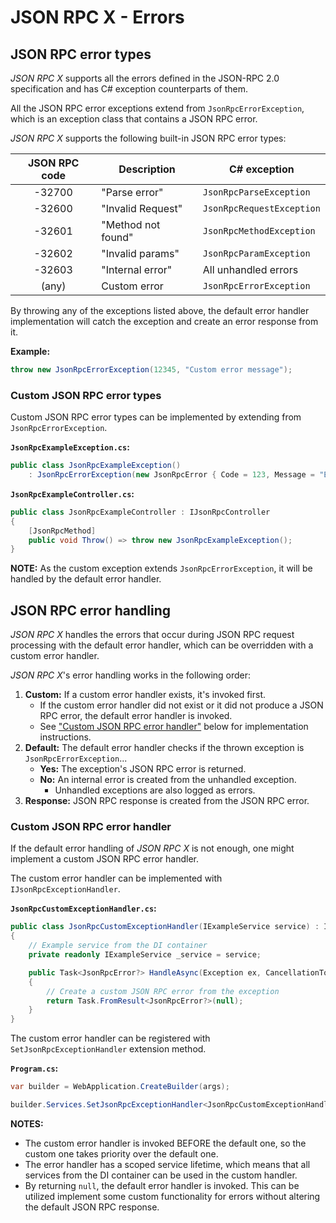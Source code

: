 # JSON RPC X - Errors

## JSON RPC error types

_JSON RPC X_ supports all the errors defined in the JSON-RPC 2.0 specification
and has C# exception counterparts of them.

All the JSON RPC error exceptions extend from `JsonRpcErrorException`,
which is an exception class that contains a JSON RPC error.

_JSON RPC X_ supports the following built-in JSON RPC error types:

| **JSON RPC code** | **Description** | **C# exception** |
| :-----: | ----- | ----- |
| -32700 | "Parse error" | `JsonRpcParseException` |
| -32600 | "Invalid Request" | `JsonRpcRequestException` |
| -32601 | "Method not found" | `JsonRpcMethodException` |
| -32602 | "Invalid params" | `JsonRpcParamException` |
| -32603 | "Internal error" | All unhandled errors |
| (any) | Custom error | `JsonRpcErrorException` |

By throwing any of the exceptions listed above,
the default error handler implementation will catch the exception
and create an error response from it.

**Example:**
```cs
throw new JsonRpcErrorException(12345, "Custom error message");
```

### Custom JSON RPC error types

Custom JSON RPC error types can be implemented by extending from `JsonRpcErrorException`.

**`JsonRpcExampleException.cs`:**
```cs
public class JsonRpcExampleException()
    : JsonRpcErrorException(new JsonRpcError { Code = 123, Message = "Example message" });
```

**`JsonRpcExampleController.cs`:**
```cs
public class JsonRpcExampleController : IJsonRpcController
{
    [JsonRpcMethod]
    public void Throw() => throw new JsonRpcExampleException();
}
```

**NOTE:** As the custom exception extends `JsonRpcErrorException`,
it will be handled by the default error handler.

## JSON RPC error handling

_JSON RPC X_ handles the errors that occur during JSON RPC request processing with
the default error handler, which can be overridden with a custom error handler.

_JSON RPC X_'s error handling works in the following order:

1. **Custom:** If a custom error handler exists, it's invoked first.
    - If the custom error handler did not exist or it did not produce a JSON RPC error,
      the default error handler is invoked.
    - See ["Custom JSON RPC error handler"](#custom-json-rpc-error-handler)
      below for implementation instructions.
1. **Default:** The default error handler checks if the thrown exception is `JsonRpcErrorException`...
    - **Yes:** The exception's JSON RPC error is returned.
    - **No:** An internal error is created from the unhandled exception.
        - Unhandled exceptions are also logged as errors.
1. **Response:** JSON RPC response is created from the JSON RPC error.
 
### Custom JSON RPC error handler

If the default error handling of _JSON RPC X_ is not enough,
one might implement a custom JSON RPC error handler.

The custom error handler can be implemented with `IJsonRpcExceptionHandler`.

**`JsonRpcCustomExceptionHandler.cs`:**
```cs
public class JsonRpcCustomExceptionHandler(IExampleService service) : IJsonRpcExceptionHandler
{
    // Example service from the DI container
    private readonly IExampleService _service = service;

    public Task<JsonRpcError?> HandleAsync(Exception ex, CancellationToken ct = default)
    {
        // Create a custom JSON RPC error from the exception
        return Task.FromResult<JsonRpcError?>(null);
    }
}
```

The custom error handler can be registered with `SetJsonRpcExceptionHandler` extension method.

**`Program.cs`:**

```cs
var builder = WebApplication.CreateBuilder(args);

builder.Services.SetJsonRpcExceptionHandler<JsonRpcCustomExceptionHandler>();
```

**NOTES:**
- The custom error handler is invoked BEFORE the default one,
  so the custom one takes priority over the default one.
- The error handler has a scoped service lifetime,
  which means that all services from the DI container can be used in the custom handler.
- By returning `null`, the default error handler is invoked.
  This can be utilized implement some custom functionality for errors
  without altering the default JSON RPC response.
